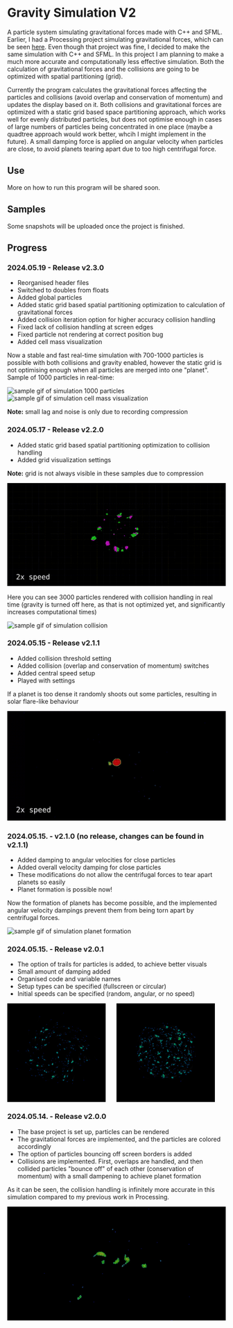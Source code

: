 # Gravity Simulation V2

A particle system simulating gravitational forces made with C++ and SFML. Earlier, I had a Processing project simulating gravitational forces, which can be seen [here](https://github.com/balintjanik/gravity_simulation). Even though that project was fine, I decided to make the same simulation with C++ and SFML. In this project I am planning to make a much more accurate and computationally less effective simulation. Both the calculation of gravitational forces and the collisions are going to be optimized with spatial partitioning (grid).

Currently the program calculates the gravitational forces affecting the particles and collisions (avoid overlap and conservation of momentum) and updates the display based on it. Both collisions and gravitational forces are optimized with a static grid based space partitioning approach, which works well for evenly distributed particles, but does not optimise enough in cases of large numbers of particles being concentrated in one place (maybe a quadtree approach would work better, whcih I might implement in the future). A small damping force is applied on angular velocity when particles are close, to avoid planets tearing apart due to too high centrifugal force.

## Use
More on how to run this program will be shared soon.

## Samples
Some snapshots will be uploaded once the project is finished.

## Progress

### 2024.05.19 - Release v2.3.0
 - Reorganised header files
 - Switched to doubles from floats
 - Added global particles
 - Added static grid based spatial partitioning optimization to calculation of gravitational forces
 - Added collision iteration option for higher accuracy collision handling
 - Fixed lack of collision handling at screen edges
 - Fixed particle not rendering at correct position bug
 - Added cell mass visualization

Now a stable and fast real-time simulation with 700-1000 particles is possible with both collisions and gravity enabled, however the static grid is not optimising enough when all particles are merged into one "planet". Sample of 1000 particles in real-time:

<img src="data/sample_v2.3.0_1_cropped.gif" alt="sample gif of simulation 1000 particles">

<img src="data/sample_v2.3.0_2_cellmass_visualization_cropped_2.gif" alt="sample gif of simulation cell mass visualization">

**Note:** small lag and noise is only due to recording compression


### 2024.05.17 - Release v2.2.0
 - Added static grid based spatial partitioning optimization to collision handling
 - Added grid visualization settings

**Note:** grid is not always visible in these samples due to compression

<img src="data/sample_v2.2.0_1_gridvisuals_cropped.gif" alt="sample gif of simulation grid visualisation">

Here you can see 3000 particles rendered with collision handling in real time (gravity is turned off here, as that is not optimized yet, and significantly increases computational times)

<img src="data/sample_v2.2.0_2_collision_cropped_2.gif" alt="sample gif of simulation collision">

### 2024.05.15 - Release v2.1.1
 - Added collision threshold setting
 - Added collision (overlap and conservation of momentum) switches
 - Added central speed setup
 - Played with settings

If a planet is too dense it randomly shoots out some particles, resulting in solar flare-like behaviour

<img src="data/sample_v2.1.1_1_solarflare_cropped.gif" alt="sample gif of simulation solar flare">

### 2024.05.15. - v2.1.0 (no release, changes can be found in v2.1.1)
 - Added damping to angular velocities for close particles
 - Added overall velocity damping for close particles
 - These modifications do not allow the centrifugal forces to tear apart planets so easily
 - Planet formation is possible now!

Now the formation of planets has become possible, and the implemented angular velocity dampings prevent them from being torn apart by centrifugal forces.

<img src="data/sample_v2.1.0_1_planet_cropped.gif" alt="sample gif of simulation planet formation">

### 2024.05.15. - Release v2.0.1
 - The option of trails for particles is added, to achieve better visuals
 - Small amount of damping added
 - Organised code and variable names
 - Setup types can be specified (fullscreen or circular)
 - Initial speeds can be specified (random, angular, or no speed)

<div style="display: flex;">
    <img src="data/sample_v2.0.1_circular_1.png" alt="sample image of simulation circular setup" style="width: 45%; margin-right: 5%;">
    <img src="data/sample_v2.0.1_circular_2.png" alt="sample image of simulation circular setup" style="width: 45%;">
</div>

### 2024.05.14. - Release v2.0.0
 - The base project is set up, particles can be rendered
 - The gravitational forces are implemented, and the particles are colored accordingly
 - The option of particles bouncing off screen borders is added
 - Collisions are implemented. First, overlaps are handled, and then collided particles "bounce off" of each other (conservation of momentum) with a small dampening to achieve planet formation

As it can be seen, the collision handling is infinitely more accurate in this simulation compared to my previous work in Processing.

<img src="data/sample_v2.0.1_2_cropped.gif" alt="sample gif of simulation">
